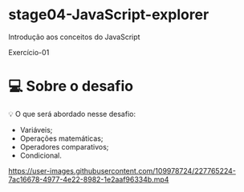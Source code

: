 # stage04-JavaScript-explorer

Introdução aos conceitos do JavaScript

Exercício-01 


# 💻 Sobre o desafio

<aside>
💡 O que será abordado nesse desafio:

- Variáveis;
- Operações matemáticas;
- Operadores comparativos;
- Condicional.

</aside>

https://user-images.githubusercontent.com/109978724/227765224-7ac16678-4977-4e22-8982-1e2aaf96334b.mp4

